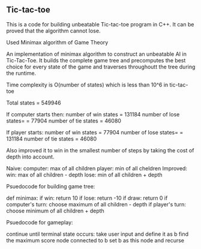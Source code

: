## Tic-tac-toe

This is a code for building unbeatable Tic-tac-toe program in C++. It can be proved that the algorithm cannot lose. 

Used Minimax algorithm of Game Theory

An implementation of minimax algorithm to construct an unbeatable AI in Tic-Tac-Toe. It builds the complete game tree and precomputes the best choice for every state of the game and traverses throughoutt the tree during the runtime.

Time complexity is O(number of states) which is less than 10^6 in tic-tac-toe

Total states = 549946

If computer starts then:
  number of win states = 131184
  number of lose states= = 77904
  number of tie states = 46080

If player starts:
  number of win states = 77904
  number of lose states= = 131184
  number of tie states = 46080


Also improved it to win in the smallest number of steps by taking the cost of depth into account.

Naive:
  computer: max of all children
  player: min of all cheldren
Improved:
  win: max of all children - depth
  lose: min of all children + depth
  


Psuedocode for building game tree:

  def minimax:
    if win:
      return 10
    if lose:
      return -10
    if draw:
      return 0
    if computer's turn:
      choose maximum of all children - depth
    if player's turn:
      choose minimum of all children + depth
     

Psuedocode for gameplay:

  continue until terminal state occurs:
     take user input and define it as b
     find the maximum score node connected to b
     set b as this node and recurse


